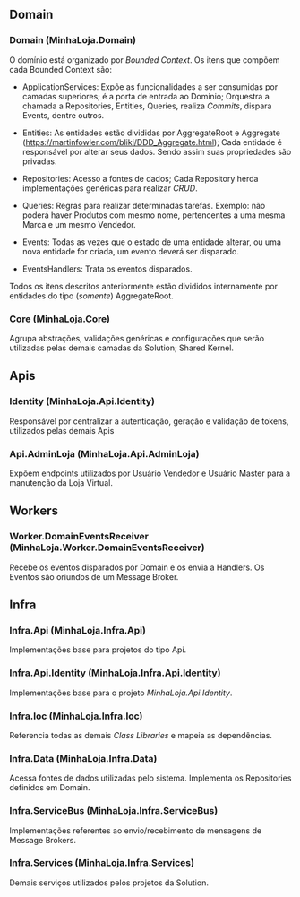 ## Domain

### Domain (MinhaLoja.Domain)
O domínio está organizado por *Bounded Context*. Os itens que compõem cada Bounded Context são:

- ApplicationServices: Expõe as funcionalidades a ser consumidas por camadas superiores; é a porta de entrada ao Domínio; Orquestra a chamada a Repositories, Entities, Queries, realiza *Commits*, dispara Events, dentre outros.

- Entities: As entidades estão divididas por AggregateRoot e Aggregate (https://martinfowler.com/bliki/DDD_Aggregate.html); Cada entidade é responsável por alterar seus dados. Sendo assim suas propriedades são privadas.

- Repositories: Acesso a fontes de dados; Cada Repository herda implementações genéricas para realizar *CRUD*.

- Queries: Regras para realizar determinadas tarefas. Exemplo: não poderá haver Produtos com mesmo nome, pertencentes a uma mesma Marca e um mesmo Vendedor.

- Events: Todas as vezes que o estado de uma entidade alterar, ou uma nova entidade for criada, um evento deverá ser disparado.

- EventsHandlers: Trata os eventos disparados.

Todos os itens descritos anteriormente estão divididos internamente por entidades do tipo (*somente*) AggregateRoot. 

### Core (MinhaLoja.Core)
Agrupa abstrações, validações genéricas e configurações que serão utilizadas pelas demais camadas da Solution; Shared Kernel.



## Apis

### Identity (MinhaLoja.Api.Identity)
Responsável por centralizar a autenticação, geração e validação de tokens, utilizados pelas demais Apis

### Api.AdminLoja (MinhaLoja.Api.AdminLoja)
Expõem endpoints utilizados por Usuário Vendedor e Usuário Master para a manutenção da Loja Virtual.



## Workers

### Worker.DomainEventsReceiver (MinhaLoja.Worker.DomainEventsReceiver)
Recebe os eventos disparados por Domain e os envia a Handlers. Os Eventos são oriundos de um Message Broker.



## Infra

### Infra.Api (MinhaLoja.Infra.Api)
Implementações base para projetos do tipo Api.

### Infra.Api.Identity (MinhaLoja.Infra.Api.Identity)
Implementações base para o projeto *MinhaLoja.Api.Identity*.

### Infra.Ioc (MinhaLoja.Infra.Ioc)
Referencia todas as demais *Class Libraries* e mapeia as dependências.

### Infra.Data (MinhaLoja.Infra.Data)
Acessa fontes de dados utilizadas pelo sistema. Implementa os Repositories definidos em Domain.

### Infra.ServiceBus (MinhaLoja.Infra.ServiceBus)
Implementações referentes ao envio/recebimento de mensagens de Message Brokers.

### Infra.Services (MinhaLoja.Infra.Services)
Demais serviços utilizados pelos projetos da Solution.
